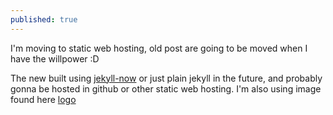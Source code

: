 ```yaml
---
published: true
---
```

I'm moving to static web hosting, old post are going to be moved when I have the willpower :D

The new built using [jekyll-now](https://github.com/barryclark/jekyll-now "jekyll-now") or just plain jekyll in the future, and probably gonna be hosted in github or other static web hosting.  I'm also using image found here [logo](https://www.freepik.com/3ab2ou)
